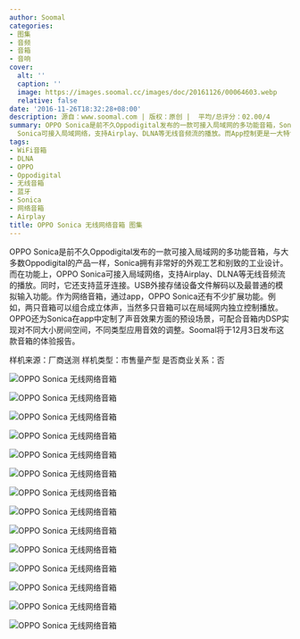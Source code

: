 ```yaml
---
author: Soomal
categories:
- 图集
- 音频
- 音箱
- 音响
cover:
  alt: ''
  caption: ''
  image: https://images.soomal.cc/images/doc/20161126/00064603.webp
  relative: false
date: '2016-11-26T18:32:28+08:00'
description: 源自：www.soomal.com | 版权：原创 |  平均/总评分：02.00/4
summary: OPPO Sonica是前不久Oppodigital发布的一款可接入局域网的多功能音箱，Sonica拥有非常好的外观工艺和别致的工业设计。而在功能上，OPPO
  Sonica可接入局域网络，支持Airplay、DLNA等无线音频流的播放。而App控制更是一大特色……
tags:
- WiFi音箱
- DLNA
- OPPO
- Oppodigital
- 无线音箱
- 蓝牙
- Sonica
- 网络音箱
- Airplay
title: OPPO Sonica 无线网络音箱 图集
---
```


OPPO Sonica是前不久Oppodigital发布的一款可接入局域网的多功能音箱，与大多数Oppodigital的产品一样，Sonica拥有非常好的外观工艺和别致的工业设计。而在功能上，OPPO Sonica可接入局域网络，支持Airplay、DLNA等无线音频流的播放。同时，它还支持蓝牙连接。USB外接存储设备文件解码以及最普通的模拟输入功能。作为网络音箱，通过app，OPPO Sonica还有不少扩展功能。例如，两只音箱可以组合成立体声，当然多只音箱可以在局域网内独立控制播放。OPPO还为Sonica在app中定制了声音效果方面的预设场景，可配合音箱内DSP实现对不同大小房间空间，不同类型应用音效的调整。Soomal将于12月3日发布这款音箱的体验报告。

样机来源：厂商送测
样机类型：市售量产型
是否商业关系：否

![OPPO Sonica 无线网络音箱](https://images.soomal.cc/images/doc/20161126/00064589.webp)




![OPPO Sonica 无线网络音箱](https://images.soomal.cc/images/doc/20161126/00064590.webp)




![OPPO Sonica 无线网络音箱](https://images.soomal.cc/images/doc/20161126/00064591.webp)




![OPPO Sonica 无线网络音箱](https://images.soomal.cc/images/doc/20161126/00064592.webp)




![OPPO Sonica 无线网络音箱](https://images.soomal.cc/images/doc/20161126/00064593.webp)




![OPPO Sonica 无线网络音箱](https://images.soomal.cc/images/doc/20161126/00064594.webp)




![OPPO Sonica 无线网络音箱](https://images.soomal.cc/images/doc/20161126/00064595.webp)




![OPPO Sonica 无线网络音箱](https://images.soomal.cc/images/doc/20161126/00064596.webp)




![OPPO Sonica 无线网络音箱](https://images.soomal.cc/images/doc/20161126/00064597.webp)




![OPPO Sonica 无线网络音箱](https://images.soomal.cc/images/doc/20161126/00064598.webp)




![OPPO Sonica 无线网络音箱](https://images.soomal.cc/images/doc/20161126/00064599.webp)




![OPPO Sonica 无线网络音箱](https://images.soomal.cc/images/doc/20161126/00064600.webp)




![OPPO Sonica 无线网络音箱](https://images.soomal.cc/images/doc/20161126/00064601.webp)




![OPPO Sonica 无线网络音箱](https://images.soomal.cc/images/doc/20161126/00064602.webp)